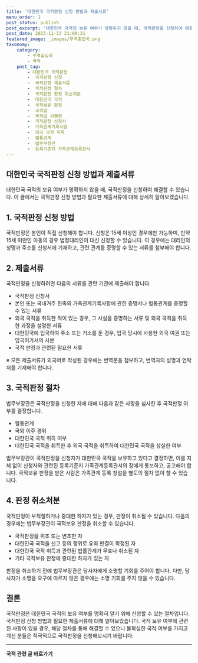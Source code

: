 ```yaml
---
title: '대한민국 국적판정 신청 방법과 제출서류'
menu_order: 1
post_status: publish
post_excerpt: '대한민국 국적의 보유 여부가 명확하지 않을 때, 국적판정을 신청하여 해결할 수 있습니다. 이 글에서는 국적판정 신청 방법과 필요한 제출서류에 대해 상세히 알아보겠습니다.'
post_date: 2023-11-13 21:00:31
featured_image: _images/무역출입국.png
taxonomy:
    category:
        - 무역출입국
        - 국적
    post_tag:
        - 대한민국 국적판정
        -  국적판정 신청
        -  국적판정 제출서류
        -  국적판정 절차
        -  국적판정 판정 취소처분
        -  대한민국 국적
        -  국적보유 판정
        -  국적법
        -  국적법 시행령
        -  국적판정 신청서
        -  가족관계기록사항
        -  외국 국적 취득
        -  혈통관계
        -  법무부장관
        -  등록기준지 가족관계등록관서
---
```


## 대한민국 국적판정 신청 방법과 제출서류


대한민국 국적의 보유 여부가 명확하지 않을 때, 국적판정을 신청하여 해결할 수 있습니다. 이 글에서는 국적판정 신청 방법과 필요한 제출서류에 대해 상세히 알아보겠습니다.

## 1. 국적판정 신청 방법

국적판정은 본인이 직접 신청해야 합니다. 신청은 15세 이상인 경우에만 가능하며, 만약 15세 미만인 아동의 경우 법정대리인이 대신 신청할 수 있습니다. 이 경우에는 대리인의 성명과 주소를 신청서에 기재하고, 관련 관계를 증명할 수 있는 서류를 첨부해야 합니다.

## 2. 제출서류

국적판정을 신청하려면 다음의 서류를 관련 기관에 제출해야 합니다.

- 국적판정 신청서
- 본인 또는 국내거주 친족의 가족관계기록사항에 관한 증명서나 혈통관계를 증명할 수 있는 서류
- 외국 국적을 취득한 적이 있는 경우, 그 사실을 증명하는 서류 및 외국 국적을 취득한 과정을 설명한 서류
- 대한민국에 입국하여 주소 또는 거소를 둔 경우, 입국 당시에 사용한 외국 여권 또는 입국허가서의 사본
- 국적 판정과 관련된 필요한 서류

※ 모든 제출서류가 외국어로 작성된 경우에는 번역문을 첨부하고, 번역자의 성명과 연락처를 기재해야 합니다.

## 3. 국적판정 절차

법무부장관은 국적판정을 신청한 자에 대해 다음과 같은 사항을 심사한 후 국적판정 여부를 결정합니다.

- 혈통관계
- 국외 이주 경위
- 대한민국 국적 취득 여부
- 대한민국 국적을 취득한 후 외국 국적을 취득하여 대한민국 국적을 상실한 여부

법무부장관이 국적판정을 신청자가 대한민국 국적을 보유하고 있다고 결정하면, 이를 지체 없이 신청자와 관련된 등록기준지 가족관계등록관서의 장에게 통보하고, 공고해야 합니다. 국적보유 판정을 받은 사람은 가족관계 등록 창설을 별도의 절차 없이 할 수 있습니다.

## 4. 판정 취소처분

국적판정이 부적절하거나 중대한 하자가 있는 경우, 판정이 취소될 수 있습니다. 다음의 경우에는 법무부장관이 국적보유 판정을 취소할 수 있습니다.

- 국적판정을 위조 또는 변조한 자
- 대한민국 국적을 신고 등의 행위로 유죄 판결이 확정된 자
- 대한민국 국적 취득과 관련된 법률관계가 무효나 취소된 자
- 기타 국적보유 판정에 중대한 하자가 있는 자

판정을 취소하기 전에 법무부장관은 당사자에게 소명할 기회를 주어야 합니다. 다만, 당사자가 소명을 요구에 따르지 않은 경우에는 소명 기회를 주지 않을 수 있습니다.

## 결론

국적판정은 대한민국 국적의 보유 여부를 명확히 알기 위해 신청할 수 있는 절차입니다. 국적판정 신청 방법과 필요한 제출서류에 대해 알아보았습니다. 국적 보유 여부에 관련된 사항이 있을 경우, 해당 절차를 통해 해결할 수 있으니 불확실한 국적 여부를 가지고 계신 분들은 적극적으로 국적판정을 신청해보시기 바랍니다.
<!-- wp:separator -->
<hr class="wp-block-separator has-alpha-channel-opacity"/>
<!-- /wp:separator -->

<!-- wp:group {"backgroundColor":"base","layout":{"type":"constrained"}} -->
<div class="wp-block-group has-base-background-color has-background"><!-- wp:paragraph {"align":"center","fontSize":"medium"} -->
<p class="has-text-align-center has-large-font-size"><strong>국적 관련 글 바로가기</strong></p>
<!-- /wp:paragraph -->


<!-- wp:latest-posts
{"categories":[{"id":14351,"count":19,"description":"","link":"https://uknowlaw.com/category/%ea%b5%ad%ec%a0%81/","name":"국적","slug":"국적","taxonomy":"category","parent":0,"meta":[],"_links":{"self":[{"href":"https://uknowlaw.com/wp-json/wp/v2/categories/14351"}],"collection":[{"href":"https://uknowlaw.com/wp-json/wp/v2/categories"}],"about":[{"href":"https://uknowlaw.com/wp-json/wp/v2/taxonomies/category"}],"wp:post_type":[{"href":"https://uknowlaw.com/wp-json/wp/v2/posts?categories=14351"}],"curies":[{"name":"wp","href":"https://api.w.org/{rel}","templated":true}]}}],"postsToShow":100,"excerptLength":28,"postLayout":"grid","columns":2,"featuredImageAlign":"left","featuredImageSizeSlug":"large","fontSize":"small"} /--></div>
<!-- /wp:group -->